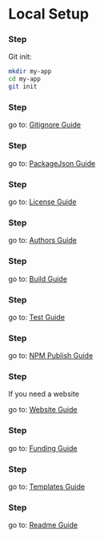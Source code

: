 # Local Setup

### Step

Git init:

```bash
mkdir my-app
cd my-app
git init
```

### Step

go to: [Gitignore Guide](/guides/gitignore/)


### Step

go to: [PackageJson Guide](/guides/package-json/)

### Step

go to: [License Guide](/guides/license/)

### Step

go to: [Authors Guide](/guides/authors/)

### Step

go to: [Build Guide](/guides/build/)
### Step

go to: [Test Guide](/guides/test/)

### Step

go to: [NPM Publish Guide](/guides/npm-publish/)

### Step

If you need a website

go to: [Website Guide](/guides/website/)

### Step

go to: [Funding Guide](/guides/funding/)

### Step

go to: [Templates Guide](/guides/templates/)

### Step

go to: [Readme Guide](/guides/readme/)
